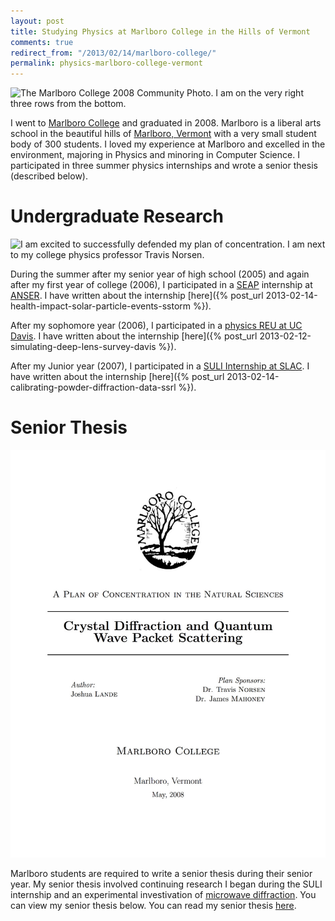 ```yaml
---
layout: post
title: Studying Physics at Marlboro College in the Hills of Vermont
comments: true
redirect_from: "/2013/02/14/marlboro-college/"
permalink: physics-marlboro-college-vermont
---
```


![The Marlboro College 2008 Community Photo. I am on the very right
three rows from the
bottom.](/assets/marlboro_community_photo_2008-940x626.jpg)

I went to [Marlboro College](http://www.marlboro.edu) and graduated
in 2008.  Marlboro is a liberal arts school in the beautiful hills
of [Marlboro, Vermont](http://marlboro.vt.us) with a very small
student body of 300 students. I loved my experience at Marlboro
and excelled in the environment, majoring in Physics and minoring
in Computer Science.  I participated in three summer physics
internships and wrote a senior thesis (described below).

# Undergraduate Research

![I am excited to successfully defended my plan of concentration.
I am next to my college physics professor Travis
Norsen.](/assets/josh_marlboro_orals-580x832.jpg)

During the summer after my senior year of high school (2005) and
again after my first year of college (2006), I participated in a
[SEAP](http://seap.asee.org/program_details) internship at
[ANSER](http://www.anser.org/). I have written about the
internship [here]({% post_url 2013-02-14-health-impact-solar-particle-events-sstorm %}).


After my sophomore year (2006), I participated in a [physics REU
at UC Davis](http://london.ucdavis.edu/~reu/REU06/reu06.html). I
have written about the
internship [here]({% post_url 2013-02-12-simulating-deep-lens-survey-davis %}).

After my Junior year (2007), I participated in a [SULI Internship
at SLAC](http://www-group.slac.stanford.edu/aao/suli.asp). I have
written about the
internship [here]({% post_url 2013-02-14-calibrating-powder-diffraction-data-ssrl %}).

# Senior Thesis

![The cover page of my senior thesis.](/assets/Lande_Marlboro_Plan_Of_Concentration-940x1216.jpg)

Marlboro students are required to write a senior thesis during their
senior year. My senior thesis involved continuing research I began
during the SULI internship and an experimental investivation of
[microwave
diffraction](http://www.pasco.com/prodCatalog/WA/WA-9316_advanced-microwave-optics-system).
You can view my senior thesis below.  You can read my senior thesis
[here](/assets/Lande_Marlboro_Plan_Of_Concentration_2008.pdf).

